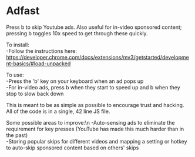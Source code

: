 
# Adfast

Press b to skip Youtube ads. Also useful for in-video sponsored content; pressing b toggles 10x speed to get through these quickly.

To install: \
-Follow the instructions here: https://developer.chrome.com/docs/extensions/mv3/getstarted/development-basics/#load-unpacked

To use: \
-Press the 'b' key on your keyboard when an ad pops up \
-For in-video ads, press b when they start to speed up and b when they stop to slow back down


This is meant to be as simple as possible to encourage trust and hacking. All of the code is in a single, 42 line JS file.


Some possible areas to improve:\n
-Auto-sensing ads to eliminate the requirement for key presses (YouTube has made this much harder than in the past) \
-Storing popular skips for different videos and mapping a setting or hotkey to auto-skip sponsored content based on others' skips
